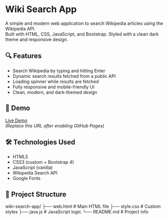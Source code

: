 # Wiki Search App

A simple and modern web application to search Wikipedia articles using the Wikipedia API.  
Built with HTML, CSS, JavaScript, and Bootstrap. Styled with a clean dark theme and responsive design.

## 🔍 Features

- Search Wikipedia by typing and hitting Enter
- Dynamic search results fetched from a public API
- Loading spinner while results are fetched
- Fully responsive and mobile-friendly UI
- Clean, modern, and dark-themed design

## 🚀 Demo

[Live Demo](https://yourusername.github.io/wiki-search-app/)  
*(Replace this URL after enabling GitHub Pages)*

## 🛠️ Technologies Used

- HTML5
- CSS3 (custom + Bootstrap 4)
- JavaScript (vanilla)
- Wikipedia Search API
- Google Fonts

## 📁 Project Structure

wiki-search-app/
├── web.html # Main HTML file
├── style.css # Custom styles
├── java.js # JavaScript logic
└── README.md # Project info
